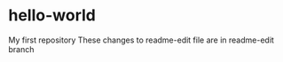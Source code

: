 hello-world
===========

My first repository
These changes to readme-edit file are in readme-edit branch
